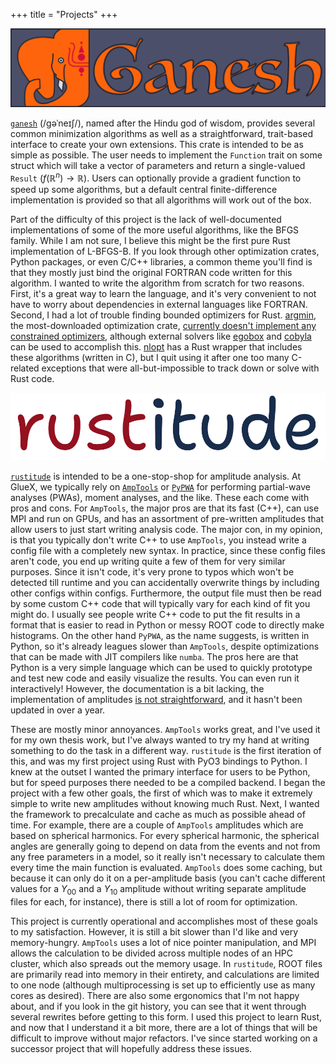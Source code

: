 +++
title = "Projects"
+++

[![](ganesh_logo.png)](https://github.com/denehoffman/ganesh)

[`ganesh`](https://github.com/denehoffman/ganesh) (/ɡəˈneɪʃ/), named after the Hindu god of wisdom, provides several common minimization algorithms as well as a straightforward, trait-based interface to create your own extensions. This crate is intended to be as simple as possible. The user needs to implement the `Function` trait on some struct which will take a vector of parameters and return a single-valued `Result` ($f(\mathbb{R}^n)\to\mathbb{R}$). Users can optionally provide a gradient function to speed up some algorithms, but a default central finite-difference implementation is provided so that all algorithms will work out of the box.

Part of the difficulty of this project is the lack of well-documented implementations of some of the more useful algorithms, like the BFGS family. While I am not sure, I believe this might be the first pure Rust implementation of L-BFGS-B. If you look through other optimization crates, Python packages, or even C/C++ libraries, a common theme you'll find is that they mostly just bind the original FORTRAN code written for this algorithm. I wanted to write the algorithm from scratch for two reasons. First, it's a great way to learn the language, and it's very convenient to not have to worry about dependencies in external languages like FORTRAN. Second, I had a lot of trouble finding bounded optimizers for Rust. [argmin](https://github.com/argmin-rs), the most-downloaded optimization crate, [currently doesn't implement any constrained optimizers](https://github.com/argmin-rs/argmin/issues/137), although external solvers like [egobox](https://crates.io/crates/egobox-ego) and [cobyla](https://crates.io/crates/cobyla) can be used to accomplish this. [nlopt](https://crates.io/crates/nlopt) has a Rust wrapper that includes these algorithms (written in C), but I quit using it after one too many C-related exceptions that were all-but-impossible to track down or solve with Rust code.

[![](rustitude_logo.png)](https://github.com/denehoffman/rustitude)

[`rustitude`](https://github.com/denehoffman/rustitude) is intended to be a one-stop-shop for amplitude analysis. At GlueX, we typically rely on [`AmpTools`](https://github.com/mashephe/AmpTools) or [`PyPWA`](https://github.com/JeffersonLab/PyPWA/) for performing partial-wave analyses (PWAs), moment analyses, and the like. These each come with pros and cons. For `AmpTools`, the major pros are that its fast (C++), can use MPI and run on GPUs, and has an assortment of pre-written amplitudes that allow users to just start writing analysis code. The major con, in my opinion, is that you typically don't write C++ to use `AmpTools`, you instead write a config file with a completely new syntax. In practice, since these config files aren't code, you end up writing quite a few of them for very similar purposes. Since it isn't code, it's very prone to typos which won't be detected till runtime and you can accidentally overwrite things by including other configs within configs. Furthermore, the output file must then be read by some custom C++ code that will typically vary for each kind of fit you might do. I usually see people write C++ code to put the fit results in a format that is easier to read in Python or messy ROOT code to directly make histograms. On the other hand `PyPWA`, as the name suggests, is written in Python, so it's already leagues slower than `AmpTools`, despite optimizations that can be made with JIT compilers like `numba`. The pros here are that Python is a very simple language which can be used to quickly prototype and test new code and easily visualize the results. You can even run it interactively! However, the documentation is a bit lacking, the implementation of amplitudes [is not straightforward](https://pypwa.jlab.org/AmplitudeTWOsim.py), and it hasn't been updated in over a year.

These are mostly minor annoyances. `AmpTools` works great, and I've used it for my own thesis work, but I've always wanted to try my hand at writing something to do the task in a different way. `rustitude` is the first iteration of this, and was my first project using Rust with PyO3 bindings to Python. I knew at the outset I wanted the primary interface for users to be Python, but for speed purposes there needed to be a compiled backend. I began the project with a few other goals, the first of which was to make it extremely simple to write new amplitudes without knowing much Rust. Next, I wanted the framework to precalculate and cache as much as possible ahead of time. For example, there are a couple of `AmpTools` amplitudes which are based on spherical harmonics. For every spherical harmonic, the spherical angles are generally going to depend on data from the events and not from any free parameters in a model, so it really isn't necessary to calculate them every time the main function is evaluated. `AmpTools` does some caching, but because it can only do it on a per-amplitude basis (you can't cache different values for a $Y_{00}$ and a $Y_{10}$ amplitude without writing separate amplitude files for each, for instance), there is still a lot of room for optimization.

This project is currently operational and accomplishes most of these goals to my satisfaction. However, it is still a bit slower than I'd like and very memory-hungry. `AmpTools` uses a lot of nice pointer manipulation, and MPI allows the calculation to be divided across multiple nodes of an HPC cluster, which also spreads out the memory usage. In `rustitude`, ROOT files are primarily read into memory in their entirety, and calculations are limited to one node (although multiprocessing is set up to efficiently use as many cores as desired). There are also some ergonomics that I'm not happy about, and if you look in the git history, you can see that it went through several rewrites before getting to this form. I used this project to learn Rust, and now that I understand it a bit more, there are a lot of things that will be difficult to improve without major refactors. I've since started working on a successor project that will hopefully address these issues.
